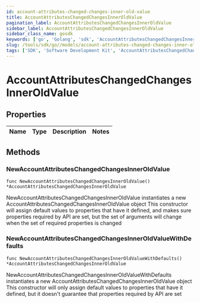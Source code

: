 ```yaml
---
id: account-attributes-changed-changes-inner-old-value
title: AccountAttributesChangedChangesInnerOldValue
pagination_label: AccountAttributesChangedChangesInnerOldValue
sidebar_label: AccountAttributesChangedChangesInnerOldValue
sidebar_class_name: gosdk
keywords: ['go', 'Golang', 'sdk', 'AccountAttributesChangedChangesInnerOldValue', 'AccountAttributesChangedChangesInnerOldValue'] 
slug: /tools/sdk/go//models/account-attributes-changed-changes-inner-old-value
tags: ['SDK', 'Software Development Kit', 'AccountAttributesChangedChangesInnerOldValue', 'AccountAttributesChangedChangesInnerOldValue']
---
```


# AccountAttributesChangedChangesInnerOldValue

## Properties

Name | Type | Description | Notes
------------ | ------------- | ------------- | -------------

## Methods

### NewAccountAttributesChangedChangesInnerOldValue

`func NewAccountAttributesChangedChangesInnerOldValue() *AccountAttributesChangedChangesInnerOldValue`

NewAccountAttributesChangedChangesInnerOldValue instantiates a new AccountAttributesChangedChangesInnerOldValue object
This constructor will assign default values to properties that have it defined,
and makes sure properties required by API are set, but the set of arguments
will change when the set of required properties is changed

### NewAccountAttributesChangedChangesInnerOldValueWithDefaults

`func NewAccountAttributesChangedChangesInnerOldValueWithDefaults() *AccountAttributesChangedChangesInnerOldValue`

NewAccountAttributesChangedChangesInnerOldValueWithDefaults instantiates a new AccountAttributesChangedChangesInnerOldValue object
This constructor will only assign default values to properties that have it defined,
but it doesn't guarantee that properties required by API are set


